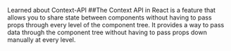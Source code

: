 Learned about Context-API
##The Context API in React is a feature that allows you to share state between components without having to pass props through every level of the component tree. It provides a way to pass data through the component tree without having to pass props down manually at every level.
